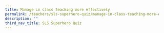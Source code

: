 ```yaml
---
title: Manage in class teaching more effectively
permalink: /teachers/sls-superhero-quiz/manage-in-class-teaching-more-effectively/
description: ""
third_nav_title: SLS Superhero Quiz
---
```

